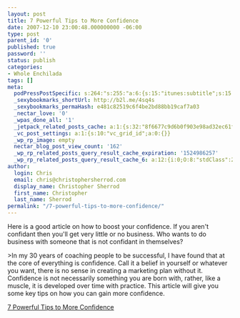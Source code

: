 ```yaml
---
layout: post
title: 7 Powerful Tips to More Confidence
date: 2007-12-10 23:00:48.000000000 -06:00
type: post
parent_id: '0'
published: true
password: ''
status: publish
categories:
- Whole Enchilada
tags: []
meta:
  podPressPostSpecific: s:264:"s:255:"a:6:{s:15:"itunes:subtitle";s:15:"##PostExcerpt##";s:14:"itunes:summary";s:15:"##PostExcerpt##";s:15:"itunes:keywords";s:17:"##WordPressCats##";s:13:"itunes:author";s:10:"##Global##";s:15:"itunes:explicit";s:7:"Default";s:12:"itunes:block";s:7:"Default";}";";
  _sexybookmarks_shortUrl: http://b2l.me/4sq4s
  _sexybookmarks_permaHash: e481c82519c6f4be2bd88bb19caf7a03
  _nectar_love: '0'
  _wpas_done_all: '1'
  _jetpack_related_posts_cache: a:1:{s:32:"8f6677c9d6b0f903e98ad32ec61f8deb";a:2:{s:7:"expires";i:1465779502;s:7:"payload";a:3:{i:0;a:1:{s:2:"id";i:364;}i:1;a:1:{s:2:"id";i:296;}i:2;a:1:{s:2:"id";i:357;}}}}
  _vc_post_settings: a:1:{s:10:"vc_grid_id";a:0:{}}
  _wp_rp_image: empty
  nectar_blog_post_view_count: '162'
  _wp_rp_related_posts_query_result_cache_expiration: '1524986257'
  _wp_rp_related_posts_query_result_cache_6: a:12:{i:0;O:8:"stdClass":2:{s:7:"post_id";s:3:"646";s:5:"score";s:17:"56.95610958611914";}i:1;O:8:"stdClass":2:{s:7:"post_id";s:3:"384";s:5:"score";s:17:"53.26445620485712";}i:2;O:8:"stdClass":2:{s:7:"post_id";s:3:"298";s:5:"score";s:17:"51.89485178798986";}i:3;O:8:"stdClass":2:{s:7:"post_id";s:4:"1778";s:5:"score";s:18:"20.505442036222263";}i:4;O:8:"stdClass":2:{s:7:"post_id";s:4:"7773";s:5:"score";s:18:"18.918543933266278";}i:5;O:8:"stdClass":2:{s:7:"post_id";s:3:"153";s:5:"score";s:18:"18.212921917380257";}i:6;O:8:"stdClass":2:{s:7:"post_id";s:3:"647";s:5:"score";s:18:"16.826627556260366";}i:7;O:8:"stdClass":2:{s:7:"post_id";s:4:"3577";s:5:"score";s:18:"16.315391112873414";}i:8;O:8:"stdClass":2:{s:7:"post_id";s:3:"266";s:5:"score";s:18:"15.687937869409481";}i:9;O:8:"stdClass":2:{s:7:"post_id";s:4:"1142";s:5:"score";s:18:"15.594897838125728";}i:10;O:8:"stdClass":2:{s:7:"post_id";s:4:"3463";s:5:"score";s:18:"15.507229063370525";}i:11;O:8:"stdClass":2:{s:7:"post_id";s:3:"644";s:5:"score";s:18:"14.724261695598864";}}
author:
  login: Chris
  email: chris@christophersherrod.com
  display_name: Christopher Sherrod
  first_name: Christopher
  last_name: Sherrod
permalink: "/7-powerful-tips-to-more-confidence/"
---
```

<p>Here is a good article on how to boost your confidence.  If you aren't confidant then you'll get very little or no business.  Who wants to do business with someone that is not confidant in themselves?</p>
>In my 30 years of coaching people to be successful, I have found that at the core of everything is confidence. Call it a belief in yourself or whatever you want, there is no sense in creating a marketing plan without it.  Confidence is not necessarily something you are born with, rather, like a muscle, it is developed over time with practice.  This article will give you some key tips on how you can gain more confidence.</p></blockquote>
<p><a href="http://www.realtown.com/articles/educational/7-powerful-tips-to-more-confidence" rel="nofollow">7 Powerful Tips to More Confidence</a></p>

